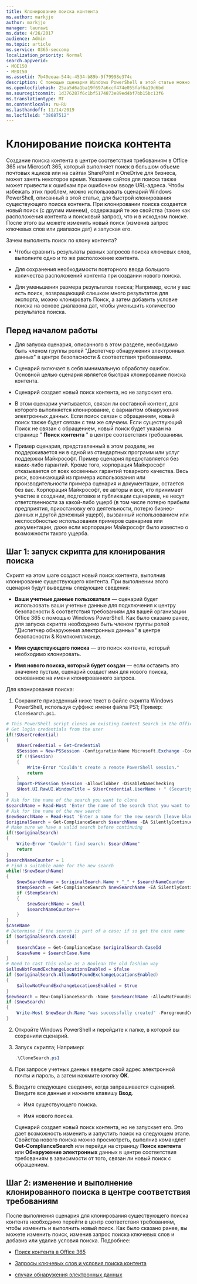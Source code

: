```yaml
---
title: Клонирование поиска контента
ms.author: markjjo
author: markjjo
manager: laurawi
ms.date: 4/26/2017
audience: Admin
ms.topic: article
ms.service: O365-seccomp
localization_priority: Normal
search.appverid:
- MOE150
- MED150
ms.assetid: 7b40eeaa-544c-4534-b89b-9f79998e374c
description: С помощью сценария Windows PowerShell в этой статье можно быстро клонировать существующий поиск контента в центре соответствия требованиям в Office 365 или Microsoft 365. При клонировании поиска создается новый поиск (с новым именем), содержащий те же свойства, что и исходный Поиск. Затем можно изменить новый поиск (изменив запрос ключевых слов или диапазон дат), а затем запустить его.
ms.openlocfilehash: 25aa5d6a1ba19f697a6ccf474e055faf6a19d6bd
ms.sourcegitcommit: 1d376287f6c1bf5174873e89ed4bf7bb15bc13f6
ms.translationtype: MT
ms.contentlocale: ru-RU
ms.lasthandoff: 11/14/2019
ms.locfileid: "38687512"
---
```

# <a name="clone-a-content-search"></a>Клонирование поиска контента

Создание поиска контента в центре соответствия требованиям в Office 365 или Microsoft 365, который выполняет поиск в большом объеме почтовых ящиков или на сайтах SharePoint и OneDrive для бизнеса, может занять некоторое время. Указание сайтов для поиска также может привести к ошибкам при ошибочном вводе URL-адреса. Чтобы избежать этих проблем, можно использовать сценарий Windows PowerShell, описанный в этой статье, для быстрой клонирования существующего поиска контента. При клонировании поиска создается новый поиск (с другим именем), содержащий те же свойства (такие как расположения контента и поисковый запрос), что и в исходном поиске. После этого вы можете изменить новый поиск (изменив запрос ключевых слов или диапазон дат) и запуская его.
  
Зачем выполнять поиск по клону контента?
  
- Чтобы сравнить результаты разных запросов поиска ключевых слов, выполните одно и то же расположение контента.
    
- Для сохранения необходимости повторного ввода большого количества расположений контента при создании нового поиска.
    
- Для уменьшения размера результатов поиска; Например, если у вас есть поиск, возвращающий слишком много результатов для экспорта, можно клонировать Поиск, а затем добавить условие поиска на основе диапазона дат, чтобы уменьшить количество результатов поиска.
  
## <a name="before-you-begin"></a>Перед началом работы

- Для запуска сценария, описанного в этом разделе, необходимо быть членом группы ролей "Диспетчер обнаружения электронных данных" в центре безопасности & соответствия требованиям.
    
- Сценарий включает в себя минимальную обработку ошибок. Основной целью сценария является быстрая клонирование поиска контента.
    
- Сценарий создает новый поиск контента, но не запускает его.
    
- В этом сценарии учитывается, связан ли составной контент, для которого выполняется клонирование, с вариантом обнаружения электронных данных. Если поиск связан с обращением, новый поиск также будет связан с тем же случаем. Если существующий Поиск не связан с обращением, новый поиск будет указан на странице " **Поиск контента** " в центре соответствия требованиям. 
    
- Пример сценария, представленный в этом разделе, не поддерживается ни в одной из стандартных программ или услуг поддержки Майкрософт. Пример сценария предоставляется без каких-либо гарантий. Кроме того, корпорация Майкрософт отказывается от всех косвенных гарантий товарного качества. Весь риск, возникающий из примера использования или производительности примера сценария и документации, остается без вас. Корпорация Майкрософт, ее авторы и все, кто принимает участие в создании, подготовке и публикации сценариев, не несут ответственности за какой-либо ущерб (в том числе потерю прибыли предприятия, приостановку его деятельности, потерю бизнес-данных и другой денежный ущерб), вызванный использованием или неспособностью использования примеров сценариев или документации, даже если корпорации Майкрософт было известно о возможности такого ущерба.
  
## <a name="step-1-run-the-script-to-clone-a-search"></a>Шаг 1: запуск скрипта для клонирования поиска

Скрипт на этом шаге создаст новый поиск контента, выполнив клонирование существующего контента. При выполнении этого сценария будут выведены следующие сведения:
  
- **Ваши учетные данные пользователя** — сценарий будет использовать ваши учетные данные для подключения к центру безопасности & соответствия требованиям для вашей организации Office 365 с помощью Windows PowerShell. Как было сказано ранее, для запуска скрипта необходимо быть членом группы ролей "Диспетчер обнаружения электронных данных" в центре безопасности & Компкомплианце. 
    
- **Имя существующего поиска** — это поиск контента, который необходимо клонировать. 
    
- **Имя нового поиска, который будет создан** — если оставить это значение пустым, сценарий создаст имя для нового поиска, основанное на имени клонированного запроса. 
    
Для клонирования поиска:
  
1. Сохраните приведенный ниже текст в файле скрипта Windows PowerShell, используя суффикс имени файла PS1; Пример: `CloneSearch.ps1`.
    
  ```powershell
  # This PowerShell script clones an existing Content Search in the Office 365 security and compliance center.
  # Get login credentials from the user
  if(!$UserCredential)
  {
      $UserCredential = Get-Credential
      $Session = New-PSSession -ConfigurationName Microsoft.Exchange -ConnectionUri https://ps.compliance.protection.outlook.com/powershell-liveid -Credential $UserCredential -Authentication Basic -AllowRedirection
      if (!$Session)
      {
          Write-Error "Couldn't create a remote PowerShell session."
          return
      }
      Import-PSSession $Session -AllowClobber -DisableNameChecking
      $Host.UI.RawUI.WindowTitle = $UserCredential.UserName + " (Security & Compliance Center)"
  }
  # Ask for the name of the search you want to clone
  $searchName = Read-Host 'Enter the name of the search that you want to clone'
  # Ask for the name of the new search
  $newSearchName = Read-Host 'Enter a name for the new search [leave blank to automatically generate a name]'
  $originalSearch = Get-ComplianceSearch $searchName -EA SilentlyContinue
  # Make sure we have a valid search before continuing
  if(!$originalSearch)
  {
      Write-Error "Couldn't find search: $searchName"
      return
  }
  $searchNameCounter = 1
  # Find a suitable name for the new search
  while(!$newSearchName)
  {
      $newSearchName = $originalSearch.Name + "_" + $searchNameCounter
      $tempSearch = Get-ComplianceSearch $newSearchName -EA SilentlyContinue
      if ($tempSearch)
      {
          $newSearchName = $null
          $searchNameCounter++
      }
  }
  $caseName
  # Determine if the search is part of a case; if so get the case name
  if ($originalSearch.CaseId)
  {
      $searchCase = Get-ComplianceCase $originalSearch.CaseId
      $caseName = $searchCase.Name
  }
  # Need to cast this value as a Boolean the old fashion way
  $allowNotFoundExchangeLocationsEnabled = $false
  if ($originalSearch.AllowNotFoundExchangeLocationsEnabled)
  {
      $allowNotFoundExchangeLocationsEnabled = $true
  }
  $newSearch = New-ComplianceSearch -Name $newSearchName -AllowNotFoundExchangeLocationsEnabled $allowNotFoundExchangeLocationsEnabled -Case $caseName -ContentMatchQuery $originalSearch.ContentMatchQuery -Description $originalSearch.Description -ExchangeLocation $originalSearch.ExchangeLocation -ExchangeLocationExclusion $originalSearch.ExchangeLocationExclusion -Language $originalSearch.Language -SharePointLocation $originalSearch.SharePointLocation -SharePointLocationExclusion $originalSearch.SharePointLocationExclusion -PublicFolderLocation $originalSearch.PublicFolderLocation
  if ($newSearch)
  {
      Write-Host $newSearch.Name "was successfully created" -ForegroundColor Yellow
  }
  ```

2. Откройте Windows PowerShell и перейдите к папке, в которой вы сохранили сценарий.
    
3. Запуск скрипта; Например:
    
    ```powershell
    .\CloneSearch.ps1
    ```

4. При запросе учетных данных введите свой адрес электронной почты и пароль, а затем нажмите кнопку **ОК**.
    
5. Введите следующие сведения, когда запрашивается сценарий. Введите все данные и нажмите клавишу **Ввод**.
    
    - Имя существующего поиска.
    
    - Имя нового поиска.
    
    Сценарий создает новый поиск контента, но не запускает его. Это дает возможность изменить и запустить поиск на следующем этапе. Свойства нового поиска можно просмотреть, выполнив командлет **Get-ComplianceSearch** или перейдя на страницу **Поиск контента** или **Обнаружение электронных** данных в центре соответствия требованиям в зависимости от того, связан ли новый поиск с обращением. 
  
## <a name="step-2-edit-and-run-the-cloned-search-in-the-compliance-center"></a>Шаг 2: изменение и выполнение клонированного поиска в центре соответствия требованиям

После выполнения сценария для клонирования существующего поиска контента необходимо перейти в центр соответствия требованиям, чтобы изменить и выполнить новый поиск. Как было сказано ранее, вы можете изменить поиск, изменив запрос поиска ключевых слов и добавив или удалив условия поиска. Подробнее:
  
- [Поиск контента в Office 365](content-search.md)
    
- [Запросы ключевых слов и условия поиска контента](keyword-queries-and-search-conditions.md)
    
- [случаи обнаружения электронных данных](ediscovery-cases.md)

